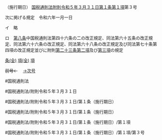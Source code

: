 （施行期日）
[国税通則法附則令和５年３月３１日第１条第１項](国税通則法＿＿＿＿附則令和５年３月３１日第１条第１項)第３号

次に掲げる規定　令和六年一月一日

イ　略

ロ　[第八条](国税通則法＿＿＿＿附則令和５年３月３１日第８条第１項)中国税通則法第四十六条の二の改正規定、同法第六十五条の改正規定、同法第六十六条の改正規定、同法第六十八条の改正規定及び同法第七十条第四項の改正規定並びに附則[第二十三条第二項](国税通則法＿＿＿＿附則令和５年３月３１日第２３条第２項)及び[第三項](国税通則法＿＿＿＿附則令和５年３月３１日第１条第３項)の規定

[条(全)](国税通則法＿＿＿＿附則令和５年３月３１日第１条_.md)    [項(全)](国税通則法＿＿＿＿附則令和５年３月３１日第１条第１項_.md)    [項](国税通則法＿＿＿＿附則令和５年３月３１日第１条第１項.md)

~~前号←~~　  [→次号](国税通則法＿＿＿＿附則令和５年３月３１日第１条第１項第４号.md)

#国税通則法

#国税通則法/附則令和５年３月３１日

#国税通則法/附則令和５年３月３１日/第１条（施行期日）

#国税通則法/附則令和５年３月３１日/第１条（施行期日）

#国税通則法/附則令和５年３月３１日/第１条（施行期日）/第１項

#国税通則法/附則令和５年３月３１日/第１条（施行期日）/第１項/第３号

